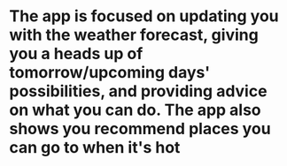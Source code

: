 # The app is focused on updating you with the weather forecast, giving you a heads up of tomorrow/upcoming days' possibilities, and providing advice on what you can do. The app also shows you recommend places you can go to when it's hot
